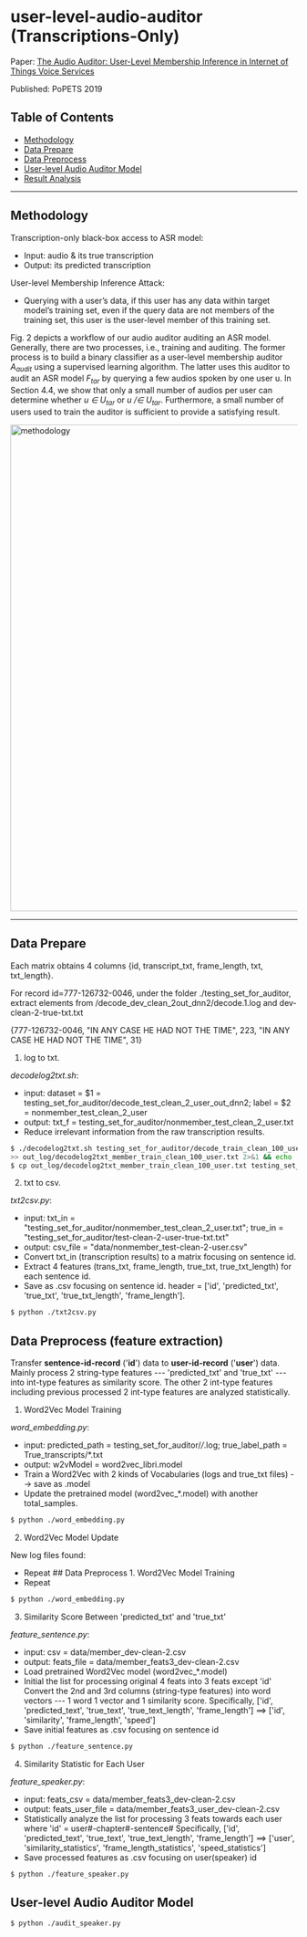 # user-level-audio-auditor (Transcriptions-Only)
Paper: [The Audio Auditor: User-Level Membership Inference in Internet of Things Voice Services](https://arxiv.org/abs/1905.07082)

Published: PoPETS 2019

## Table of Contents
* [Methodology](#methodology)
* [Data Prepare](#data-prepare)
* [Data Preprocess](#data-preprocess-feature-extraction)
* [User-level Audio Auditor Model](#user-level-audio-auditor-model)
* [Result Analysis](#result-analysis)

----
## Methodology

Transcription-only black-box access to ASR model:
* Input: audio & its true transcription
* Output: its predicted transcription

User-level Membership Inference Attack:
* Querying with a user’s data, if this user has any data within target model’s training set, even if the query data are not members of the training set, this user is the user-level member of this training set.

Fig. 2 depicts a workflow of our audio auditor auditing an ASR model. Generally, there are two processes, i.e., training and auditing. The former process is to build a binary classifier as a user-level membership auditor *A<sub>audit<sub>* using a supervised learning algorithm. The latter uses this auditor to audit an ASR model *F<sub>tar<sub>* by querying a few audios spoken by one user u. In Section 4.4, we show that only a small number of audios per user can determine whether *u ∈ U<sub>tar<sub>* or *u /∈ U<sub>tar<sub>*. Furthermore, a small number of users used to train the auditor is sufficient to provide a satisfying result.

<img width="853" alt="methodology" src="https://user-images.githubusercontent.com/13388819/124377778-ed815200-dcec-11eb-9cda-d13eb265dc08.png">


----
## Data Prepare
Each matrix obtains 4 columns {id, transcript_txt, frame_length, txt, txt_length}.

For record id=777-126732-0046, under the folder ./testing_set_for_auditor,
extract elements from /decode_dev_clean_2out_dnn2/decode.1.log and dev-clean-2-true-txt.txt

{777-126732-0046, "IN ANY CASE HE HAD NOT THE TIME", 223, "IN ANY CASE HE HAD NOT THE TIME", 31}

1. log to txt. 

_decodelog2txt.sh_: 
* input: dataset = $1 = testing_set_for_auditor/decode_test_clean_2_user_out_dnn2; label = $2 = nonmember_test_clean_2_user
* output: txt_f = testing_set_for_auditor/nonmember_test_clean_2_user.txt
* Reduce irrelevant information from the raw transcription results.

```bash
$ ./decodelog2txt.sh testing_set_for_auditor/decode_train_clean_100_user_out_dnn2 member_train_clean_100_user 
>> out_log/decodelog2txt_member_train_clean_100_user.txt 2>&1 && echo 's' || echo 'e'
$ cp out_log/decodelog2txt_member_train_clean_100_user.txt testing_set_for_auditor/
```

2. txt to csv.

_txt2csv.py_: 
* input: txt_in = "testing_set_for_auditor/nonmember_test_clean_2_user.txt"; 
         true_in = "testing_set_for_auditor/test-clean-2-user-true-txt.txt"
* output: csv_file = "data/nonmember_test-clean-2-user.csv"
* Convert txt_in (transcription results) to a matrix focusing on sentence id.
* Extract 4 features (trans_txt, frame_length, true_txt, true_txt_length) for each sentence id.
* Save as .csv focusing on sentence id. header = ['id', 'predicted_txt', 'true_txt', 'true_txt_length', 'frame_length'].

```bash
$ python ./txt2csv.py 
```

## Data Preprocess (feature extraction)
Transfer **sentence-id-record** ('**id**') data to **user-id-record** ('**user**') data.
Mainly process 2 string-type features --- 'predicted_txt' and 'true_txt' --- into int-type features as similarity score. 
The other 2 int-type features including previous processed 2 int-type features are analyzed statistically.

1. Word2Vec Model Training

_word_embedding.py_:
* input: predicted_path = testing_set_for_auditor/*/*.log; 
         true_label_path = True_transcripts/*.txt
* output: w2vModel = word2vec_libri.model
* Train a Word2Vec with 2 kinds of Vocabularies (logs and true_txt files) --> save as .model
* Update the pretrained model (word2vec_*.model) with another total_samples.

```bash
$ python ./word_embedding.py
```

2. Word2Vec Model Update

New log files found:
* Repeat ## Data Preprocess 1. Word2Vec Model Training
* Repeat 

```bash
$ python ./word_embedding.py
```

3. Similarity Score Between 'predicted_txt' and 'true_txt'

_feature_sentence.py_:
* input: csv = data/member_dev-clean-2.csv
* output: feats_file = data/member_feats3_dev-clean-2.csv
* Load pretrained Word2Vec model (word2vec_*.model)
* Initial the list for processing original 4 feats into 3 feats except 'id'
  Convert the 2nd and 3rd columns (string-type features) into word vectors --- 1 word 1 vector and 1 similarity score.
  Specifically, ['id', 'predicted_text', 'true_text', 'true_text_length', 'frame_length']
            ==> ['id', 'similarity', 'frame_length', 'speed']
* Save initial features as .csv focusing on sentence id

```bash
$ python ./feature_sentence.py
```

4. Similarity Statistic for Each User

_feature_speaker.py_:
* input: feats_csv = data/member_feats3_dev-clean-2.csv
* output: feats_user_file = data/member_feats3_user_dev-clean-2.csv
* Statistically analyze the list for processing 3 feats towards each user where 'id' = user#-chapter#-sentence#
  Specifically, ['id', 'predicted_text', 'true_text', 'true_text_length', 'frame_length']
             ==> ['user', 'similarity_statistics', 'frame_length_statistics', 'speed_statistics']
* Save processed features as .csv focusing on user(speaker) id

```bash
$ python ./feature_speaker.py
```

## User-level Audio Auditor Model 

```bash
$ python ./audit_speaker.py
```


